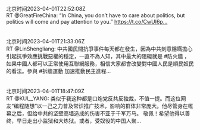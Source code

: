 北京时间2023-04-01T22:52:08Z<br>RT @GreatFireChina: “In China, you don’t have to care about politics, but politics will come and pay attention to you.”
https://t.co/CwUI6p…<br><br><br>北京时间2023-04-01T21:33:06Z<br>RT @LinShengliang: 中共國民間抗爭事件每天都在發生，因為中共刻意隱瞞擔心引起抗爭效應挑戰惡權的穩定，一直不為人知，其中最大的阻礙就是 #防火牆 ，如果中國人都可以正常使用互聯網服務，相信大家都會改變對中國人民是順民奴民的看法。參與 #拆牆運動 加速推動民主進程…<br><br><br>北京时间2023-04-01T18:47:09Z<br>RT @KUI__YANG: 类似于我这种都是口炮党反共反独裁，不值一提。而这位网友“编程随想”以一己之力普及常识推广技术，影响的群体非常庞大。他尽管身在帷幕之后，但给中共的坚壁高墙造成的伤害不亚于千军万马。
敬佩！希望他得以善终，早日走出小监狱和大炼狱。或者，受奴役的中国人聚…<br><br><br>